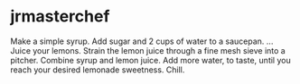 # jrmasterchef
Make a simple syrup. Add sugar and 2 cups of water to a saucepan. ...
Juice your lemons. Strain the lemon juice through a fine mesh sieve into a pitcher.
Combine syrup and lemon juice. Add more water, to taste, until you reach your desired lemonade sweetness.
Chill.
